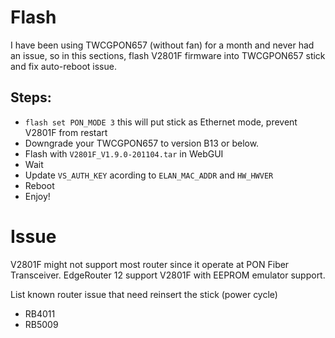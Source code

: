 # Flash
I have been using TWCGPON657 (without fan) for a month and never had an issue, so in this sections, flash V2801F firmware into TWCGPON657 stick and fix auto-reboot issue.

## Steps:
* `flash set PON_MODE 3` this will put stick as Ethernet mode, prevent V2801F from restart
* Downgrade your TWCGPON657 to version B13 or below.
* Flash with `V2801F_V1.9.0-201104.tar` in WebGUI
* Wait
* Update `VS_AUTH_KEY` acording to `ELAN_MAC_ADDR` and `HW_HWVER`
* Reboot
* Enjoy!

# Issue
V2801F might not support most router since it operate at PON Fiber Transceiver. EdgeRouter 12 support V2801F with EEPROM emulator support.

List known router issue that need reinsert the stick (power cycle)
* RB4011
* RB5009
